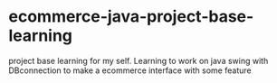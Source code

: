# ecommerce-java-project-base-learning
project base learning for my self. Learning to work on java swing with DBconnection to make a ecommerce interface with some feature
